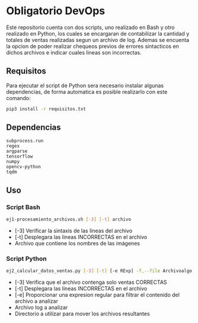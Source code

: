 # Obligatorio DevOps

Este repositorio cuenta con dos scripts, uno realizado en Bash y otro realizado en Python, los cuales se encargaran de contabilizar la cantidad y totales de ventas realizadas segun un archivo de log.
Ademas se encuenta la opcion de poder realizar chequeos previos de errores sintacticos en dichos archivos e indicar cuales lineas son incorrectas.

## Requisitos

Para ejecutar el script de Python sera necesario instalar algunas dependencias, de forma automatica es posible realizarlo con este comando:

```bash
pip3 install -r requisitos.txt
```

## Dependencias

    subprocess.run
    regex
    argparse
    tensorflow
    numpy
    opencv-python
    tqdm

## Uso

### Script Bash

```bash
ej1-procesamiento_archivos.sh [-3] [-t] archivo
```

- [-3]    Verificar la sintaxis de las líneas del archivo
- [-t]    Desplegara las lineas INCORRECTAS en el archivo
- <archivo>   Archivo que contiene los nombres de las imágenes

### Script Python

```bash
ej2_calcular_datos_ventas.py [-3] [-t] [-e RExp] -f,--file Archivoalgo.log -d,--directorio DirectorioDestino
```
- [-3]    Verifica que el archivo contenga solo ventas CORRECTAS
- [-t]    Desplegara las lineas INCORRECTAS en el archivo
- [-e]    <RExp>   Proporcionar una expresion regular para filtrar el contenido del archivo a analizar
- <archivo>    Archivo log a analizar
- <directorio>   Directorio a utilizar para mover los archivos resultantes

